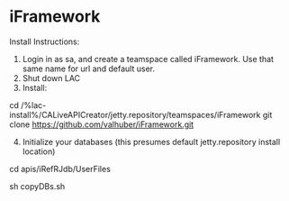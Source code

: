 # iFramework
Install Instructions:
1. Login in as sa, and create a teamspace called iFramework.  Use that same name for url and default user.
2. Shut down LAC
3. Install:

cd /%lac-install%/CALiveAPICreator/jetty.repository/teamspaces/iFramework
git clone https://github.com/valhuber/iFramework.git

4. Initialize your databases (this presumes default jetty.repository install location)

cd apis/iRefRJdb/UserFiles

sh copyDBs.sh
